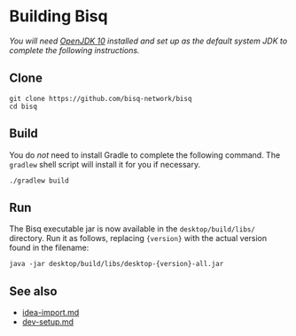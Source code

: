 # Building Bisq

_You will need [OpenJDK 10](https://jdk.java.net/10/) installed and set up as the default system JDK to complete the following instructions._


## Clone

    git clone https://github.com/bisq-network/bisq
    cd bisq


## Build

You do _not_ need to install Gradle to complete the following command. The `gradlew` shell script will install it for you if necessary.

    ./gradlew build


## Run

The Bisq executable jar is now available in the `desktop/build/libs/` directory. Run it as follows, replacing `{version}` with the actual version found in the filename:

    java -jar desktop/build/libs/desktop-{version}-all.jar


## See also

 - [idea-import.md](idea-import.md)
 - [dev-setup.md](dev-setup.md)
